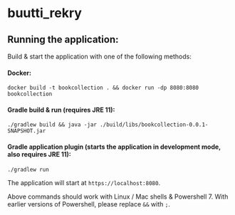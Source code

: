 # buutti_rekry

## Running the application:

Build & start the application with one of the following methods:

#### Docker:
`docker build -t bookcollection . && docker run -dp 8080:8080 bookcollection`

#### Gradle build & run (requires JRE 11):
`./gradlew build && java -jar ./build/libs/bookcollection-0.0.1-SNAPSHOT.jar`

#### Gradle application plugin (starts the application in development mode, also requires JRE 11):
`./gradlew run`

The application will start at `https://localhost:8080`.

Above commands should work with Linux / Mac shells & Powershell 7. With earlier versions
of Powershell, please replace `&&` with `;`.